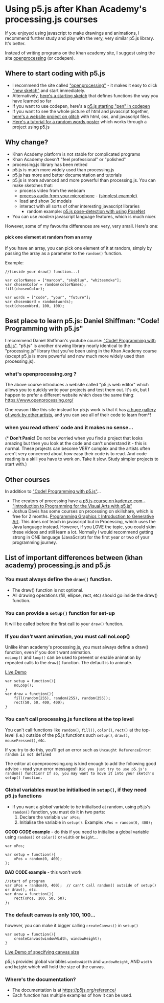 # Using p5.js after Khan Academy's processing.js courses

If you enjoyed using javascript to make drawings and animations, I recommend further study and play with the very, very similar p5.js library.  It's better.

Instead of writing programs on the khan academy site, I suggest using the site [openprocessing](https://openprocessing.org) (or codepen).

## Where to start coding with p5.js

* I recommend the site called ["openprocessing"](https://www.openprocessing.org/) - it makes it easy to click ["new sketch"](https://www.openprocessing.org/sketch/create) and start immediately.  
 * Alternatively, [here's a starting sketch](https://www.openprocessing.org/sketch/812085) that defines functions the way you have learned so far
* If you want to use codepen, here's a [p5.js starting "pen" in codepen](https://codepen.io/enz0/pen/vYEXyZr?editors=1010)
* If you want to see the whole picture of html and javascript together, [here's a website project on glitch](https://glitch.com/~cyf-p5js-start) with html, css, and javascript files. 
* [Here's a tutorial for a random words poster](https://www.openprocessing.org/sketch/812093) which works through a project using p5.js

## Why change?

* Khan Academy platform is not stable for complicated programs
* Khan Academy doesn't "feel professional" or "polished"
* processing.js library has been retired
* p5.js is much more widely used than processing.js
* p5.js has more and better documentation and tutorials
* p5.js is more advanced and more powerful than processing.js.  You can make sketches that: 
    * process video from the webcam
    * [process audio from your microphone](https://www.openprocessing.org/sketch/812282) - ([simplest example](https://www.openprocessing.org/sketch/812284/)).
    * load and show 3d models
    * interact with all sorts of other interesting javascript libraries
        * random example: [p5.js pose-detection with using PoseNet](https://codepen.io/enz0/full/wvBzoMN)
* You can use *modern* javascript language features, which is much nicer.

However, some of my favourite differences are very, very small.  Here's one:

#### pick one element at random from an array

If you have an array, you can pick one element of it at random, simply by passing the array as a parameter to the `random()` function.

Example:

```
//(inside your draw() function...)

var colorNames = ["maroon", "skyblue", "whitesmoke"];
var chosenColor = random(colorNames);
fill(chosenColor);

var words = ["code", "your", "future"];
var chosenWord = random(words);
text(chosenWord, 100, 100);
```

## Best place to learn p5.js: Daniel Shiffman: "Code! Programming with p5.js"

I recommend Daniel Shiffman's youtube course: ["Code! Programming with p5.js"](https://www.youtube.com/playlist?list=PLRqwX-V7Uu6Zy51Q-x9tMWIv9cueOFTFA).  "p5.js" is another drawing library nearly identical to the "processing.js" library that you've been using in the Khan Academy course (except p5.js is more powerful and now much more widely used than processing.js).

### what's openprocessing.org ?
The above course introduces a website called "p5.js web editor" which allows you to quickly write your projects and test them out.  It's ok, but I happen to prefer a different website which does the same thing: https://www.openprocessing.org/

One reason I like this site instead for p5.js work is that it has [a huge gallery of work by other artists](https://www.openprocessing.org/browse/), and you can see all of their code to learn from*!

### when you read others' code and it makes no sense...

(* **Don't Panic!** Do not be worried when you find a project that looks amazing but then you look at the code and can't understand it - this is normal.  These projects can become VERY complex and the artists often aren't very concerned about how easy their code is to read.  And code reading is a skill you have to work on.  Take it slow.  Study simpler projects to start with.)

## Other courses

In addition to ["Code! Programming with p5.js"](https://www.youtube.com/playlist?list=PLRqwX-V7Uu6Zy51Q-x9tMWIv9cueOFTFA)...

* The creators of processing have [a p5.js course on kadenze.com - "Introduction to Programming for the Visual Arts with p5.js"](https://www.kadenze.com/courses/introduction-to-programming-for-the-visual-arts-with-p5-js-vi/info)
* Joshua Davis has some courses on processing on skillshare, which is free for 2 months.
[Programming Graphics I: Introduction to Generative Art](https://www.skillshare.com/classes/Programming-Graphics-I-Introduction-to-Generative-Art/782118657).  This does *not* teach in javascript but in Processing, which uses the Java language instead.  However, if you LOVE the topic, you could skim these videos and still learn a lot.  Normally I would recommend getting strong in ONE language (JavaScript) for the first year or two of your programming journey.

## List of important differences between (khan academy) processing.js and p5.js

### You must always define the `draw()` function.
* The draw() function is not optional.
* All drawing operations (fill, ellipse, rect, etc) should go inside the draw() function.

### You can provide a `setup()` function for set-up

It will be called before the first call to your `draw()` function.


### If you *don't* want animation, you must call noLoop()

Unlike khan academy's processing.js, you must always define a draw() function, even if you don't want animation.  
`noLoop()` and `loop()` can be used to prevent or enable animation by repeated calls to the `draw()` function.  The default is to animate.

[Live Demo](https://www.openprocessing.org/sketch/812071)
```
var setup = function(){
    noLoop();
}
var draw = function(){
    fill(random(255), random(255), random(255));
    rect(50, 50, 400, 400);
}
```

### You can't call processing.js functions at the top level

You can't call functions like `random()`, `fill()`, `color()`, `rect()` at the top-level (i.e.) outside of the p5.js functions such `setup()`, `draw()`, `mousePressed()`, etc.  

If you try to do this, you'll get an error such as `Uncaught ReferenceError: random is not defined`

The editor at openprocessing.org is kind enough to add the following good advice - read your error messages!:  `Did you just try to use p5.js's random() function? If so, you may want to move it into your sketch's setup() function.`


### Global variables must be initialised in `setup()`, if they need p5.js functions
* If you want a *global* variable to be initialised at random, using p5.js's `random()` function, you must do it in two parts:
    1. Declare the variable `var xPos;`
    1. Initialise the variable in `setup()`.  Example: `xPos = random(0, 400);`

**GOOD CODE example** - do this if you need to initialise a global variable using `random()` or `color()` or `width` or `height`...

```
var xPos;

var setup = function(){
    xPos = random(0, 400);
};
```

**BAD CODE example** - this won't work

```
//start of program
var xPos = random(0, 400);  // can't call random() outside of setup() or draw(), etc.
var draw = function(){
    rect(xPos, 100, 50, 50);
};
```

### The default canvas is only 100, 100...

however, you can make it bigger calling `createCanvas()` in `setup()`

```
var setup = function(){
    createCanvas(windowWidth, windowHeight);
}
```
[Live Demo of specifying canvas size](https://www.openprocessing.org/sketch/create)

p5.js provides global variables `windowWidth` and `windowHeight`, AND `width` and `height` which will hold the size of the canvas.

### Where's the documentation?

* The documentation is at https://p5js.org/reference/
* Each function has multiple examples of how it can be used.
